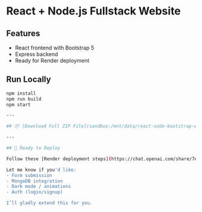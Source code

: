 # React + Node.js Fullstack Website

## Features
- React frontend with Bootstrap 5
- Express backend
- Ready for Render deployment

## Run Locally

```bash
npm install
npm run build
npm start

---

## 📦 [Download Full ZIP File](sandbox:/mnt/data/react-node-bootstrap-website.zip?_chatgptios_conversationID=6861fb14-e46c-8012-b5a7-63ad959ee90b&_chatgptios_messageID=364947b3-de3a-4fe6-9760-4ec2bf5f6522)

---

## 🚀 Ready to Deploy

Follow these [Render deployment steps](https://chat.openai.com/share/7eab2b08-7587-48ed-b74b-70e7339dc3b5) I gave earlier to push this to GitHub and deploy.

Let me know if you'd like:
- Form submission
- MongoDB integration
- Dark mode / animations
- Auth (login/signup)

I’ll gladly extend this for you.
